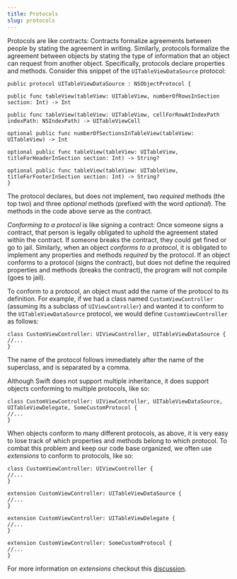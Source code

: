 ```yaml
---
title: Protocols
slug: protocols
---
```


Protocols are like contracts: Contracts formalize agreements between people by stating the agreement in writing. Similarly, protocols formalize the agreement between objects by stating the type of information that an object can request from another object. Specifically, protocols declare properties and methods. Consider this snippet of the `UITableViewDataSource` protocol:

```
public protocol UITableViewDataSource : NSObjectProtocol {

public func tableView(tableView: UITableView, numberOfRowsInSection section: Int) -> Int

public func tableView(tableView: UITableView, cellForRowAtIndexPath indexPath: NSIndexPath) -> UITableViewCell

optional public func numberOfSectionsInTableView(tableView: UITableView) -> Int

optional public func tableView(tableView: UITableView, titleForHeaderInSection section: Int) -> String?

optional public func tableView(tableView: UITableView, titleForFooterInSection section: Int) -> String?
}
```

The protocol declares, but does not implement, two *required* methods (the top two) and three *optional* methods (prefixed with the word *optional*). The methods in the code above serve as the contract.

*Conforming to a protocol* is like signing a contract: Once someone signs a contract, that person is legally obligated to uphold the agreement stated within the contract. If someone breaks the contract, they could get fined or go to jail. Similarly, when an object *conforms to a protocol*, it is obligated to implement any properties and methods *required* by the protocol. If an object conforms to a protocol (signs the contract), but does not define the required properties and methods (breaks the contract), the program will not compile (goes to jail).

To conform to a protocol, an object must add the name of the protocol to its definition. For example, if we had a class named `CustomViewController` (assuming its a subclass of `UIViewController`) and wanted it to conform to the `UITableViewDataSource` protocol, we would define `CustomViewController` as follows:

```
class CustomViewController: UIViewController, UITableViewDataSource {
//...
}
```

The name of the protocol follows immediately after the name of the superclass, and is separated by a comma.

Although Swift does not support multiple inheritance, it does support objects conforming to multiple protocols, like so:

```
class CustomViewController: UIViewController, UITableViewDataSource, UITableViewDelegate, SomeCustomProtocol {
//...
}
```

When objects conform to many different protocols, as above, it is very easy to lose track of which properties and methods belong to which protocol. To combat this problem and keep our code base organized, we often use *extensions* to conform to protocols, like so:

```
class CustomViewController: UIViewController {
//...
}

extension CustomViewController: UITableViewDataSource {
//...
}

extension CustomViewController: UITableViewDelegate {
//...
}

extension CustomViewController: SomeCustomProtocol {
//...
}
```

For more information on *extensions* checkout this [discussion](https://developer.apple.com/library/ios/documentation/Swift/Conceptual/Swift_Programming_Language/Extensions.html).
